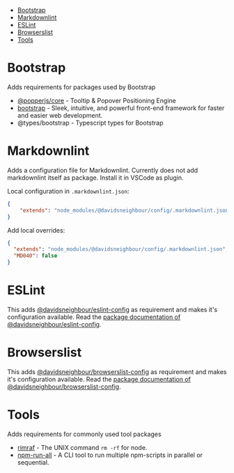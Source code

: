 - [Bootstrap](#bootstrap)
- [Markdownlint](#markdownlint)
- [ESLint](#eslint)
- [Browserslist](#browserslist)
- [Tools](#tools)

# Bootstrap

Adds requirements for packages used by Bootstrap

- [@popperjs/core](https://www.npmjs.com/package/@popperjs/core) - Tooltip & Popover Positioning Engine
- [bootstrap](https://www.npmjs.com/package/bootstrap) - Sleek, intuitive, and powerful front-end framework for faster and easier web development.
- @types/bootstrap - Typescript types for Bootstrap

# Markdownlint

Adds a configuration file for Markdownlint.
Currently does not add markdownlint itself as package. Install it in VSCode as plugin.

Local configuration in `.markdownlint.json`:

```json
{
    "extends": "node_modules/@davidsneighbour/config/.markdownlint.json"
}
```

Add local overrides:

```json
{
  "extends": "node_modules/@davidsneighbour/config/.markdownlint.json",
  "MD040": false
}
```

# ESLint

This adds [@davidsneighbour/eslint-config](https://github.com/davidsneighbour/configurations/tree/main/packages/eslint-config) as requirement and makes it's configuration available. Read the [package documentation of @davidsneighbour/eslint-config](https://github.com/davidsneighbour/configurations/tree/main/packages/eslint-config).

# Browserslist

This adds [@davidsneighbour/browserslist-config](https://github.com/davidsneighbour/configurations/tree/main/packages/browserslist-config) as requirement and makes it's configuration available. Read the [package documentation of @davidsneighbour/browserslist-config](https://github.com/davidsneighbour/configurations/tree/main/packages/browserslist-config).

# Tools

Adds requirements for commonly used tool packages

- [rimraf](https://www.npmjs.com/package/rimraf) - The UNIX command `rm -rf` for node.
- [npm-run-all](https://www.npmjs.com/package/npm-run-all) - A CLI tool to run multiple npm-scripts in parallel or sequential.
